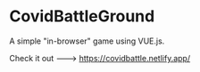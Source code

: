 # CovidBattleGround
A simple "in-browser" game using VUE.js. 

Check it out ---> https://covidbattle.netlify.app/
